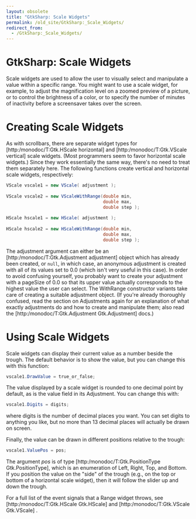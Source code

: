 ```yaml
---
layout: obsolete
title: "GtkSharp: Scale Widgets"
permalink: /old_site/GtkSharp:_Scale_Widgets/
redirect_from:
  - /GtkSharp:_Scale_Widgets/
---
```


GtkSharp: Scale Widgets
=======================

Scale widgets are used to allow the user to visually select and manipulate a value within a specific range. You might want to use a scale widget, for example, to adjust the magnification level on a zoomed preview of a picture, or to control the brightness of a color, or to specify the number of minutes of inactivity before a screensaver takes over the screen.

Creating Scale Widgets
======================

As with scrollbars, there are separate widget types for [http:/monodoc/T:Gtk.HScale horizontal] and [http:/monodoc/T:Gtk.VScale vertical] scale widgets. (Most programmers seem to favor horizontal scale widgets.) Since they work essentially the same way, there's no need to treat them separately here. The following functions create vertical and horizontal scale widgets, respectively:

``` csharp
VScale vscale1 = new VScale( adjustment );
 
VScale vscale2 = new VScaleWithRange(double min,
                                     double max,
                                     double step );
 
HScale hscale1 = new HScale( adjustment );
 
HScale hscale2 = new HScaleWithRange(double min,
                                     double max,
                                     double step );
```

The adjustment argument can either be an [http:/monodoc/T:Gtk.Adjustment adjustment] object which has already been created, or `null`, in which case, an anonymous adjustment is created with all of its values set to 0.0 (which isn't very useful in this case). In order to avoid confusing yourself, you probably want to create your adjustment with a pageSize of 0.0 so that its upper value actually corresponds to the highest value the user can select. The WithRange constructor variants take care of creating a suitable adjustment object. (If you're already thoroughly confused, read the section on Adjustments again for an explanation of what exactly adjustments do and how to create and manipulate them; also read the [http:/monodoc/T:Gtk.Adjustment Gtk.Adjustment] docs.)

Using Scale Widgets
===================

Scale widgets can display their current value as a number beside the trough. The default behavior is to show the value, but you can change this with this function:

``` csharp
vscale1.DrawValue = true_or_false;
```

The value displayed by a scale widget is rounded to one decimal point by default, as is the value field in its Adjustment. You can change this with:

``` csharp
vscale1.Digits = digits;
```

where digits is the number of decimal places you want. You can set digits to anything you like, but no more than 13 decimal places will actually be drawn on screen.

Finally, the value can be drawn in different positions relative to the trough:

``` csharp
vscale1.ValuePos = pos;
```

The argument *pos* is of type [http:/monodoc/T:Gtk.PositionType Gtk.PositionType], which is an enumeration of Left, Right, Top, and Bottom. If you position the value on the "side" of the trough (e.g., on the top or bottom of a horizontal scale widget), then it will follow the slider up and down the trough.

For a full list of the event signals that a Range widget throws, see [http:/monodoc/T:Gtk.HScale Gtk.HScale] and [http:/monodoc/T:Gtk.VScale Gtk.VScale] .

